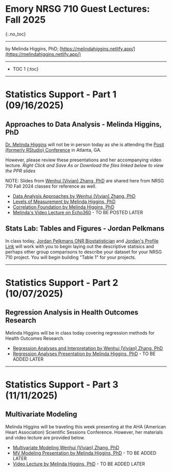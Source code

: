 # Emory NRSG 710 Guest Lectures: Fall 2025
{:.no_toc}

-----

by Melinda Higgins, PhD; [https://melindahiggins.netlify.app/](https://melindahiggins.netlify.app/)

-----

* TOC 1
{:toc}

-----

# Statistics Support - Part 1 (09/16/2025)

## Approaches to Data Analysis - Melinda Higgins, PhD

[Dr. Melinda Higgins](https://melindahiggins.netlify.app/) will not be in person today as she is attending the [Posit (formerly RStudio) Conference](https://posit.co/conference/) in Atlanta, GA.

However, please review these presentations and her accompanying video lecture. _Right Click and Save As or Download the files linked below to view the PPR slides_

NOTE: Slides from [Wenhui (Vivian) Zhang, PhD](https://www.nursing.emory.edu/faculty-staff/wenhui-vivian-zhang) are shared here from NRSG 710 Fall 2024 classes for reference as well.

* [Data Analysis Approaches by Wenhui (Vivian) Zhang, PhD](data_analysis_approaches_N_710_2025.pptx)
* [Levels of Measurement by Melinda Higgins, PhD](Levels_of_Measurement_clarified_MHiggins_May2020.pptx)
* [Correlation Foundation by Melinda Higgins, PhD](MHiggins_CorrelationFoundation_08302020_fix.pptx)
* [Melinda's Video Lecture on Echo360]() - TO BE POSTED LATER

## Stats Lab: Tables and Figures - Jordan Pelkmans

In class today, [Jordan Pelkmans ONR Biostatistician](https://www.nursing.emory.edu/pages/onrstatsdata#Content-Section-5) and [Jordan's Profile Link](https://www.nursing.emory.edu/faculty-staff/jordan-pelkmans) will work with you to begin laying out the descriptive statisics and perhaps other group comparisons to describe your dataset for your NRSG 710 project. You will begin building "Table 1" for your projects.


-----

# Statistics Support - Part 2 (10/07/2025)

## Regression Analysis in Health Outcomes Research

Melinda Higgins will be in class today covering regression methods for Health Outcomes Research.

* [Regression Analyses and Interpretation by Wenhui (Vivian) Zhang, PhD](Regression_Analysis_Interpretation_2025.pptx)
* [Regression Analyses Presentation by Melinda Higgins, PhD]() - TO BE ADDED LATER

-----

# Statistics Support - Part 3 (11/11/2025)

## Multivariate Modeling

Melinda Higgins will be traveling this week presenting at the AHA (American Heart Association) Scientific Sessions Conference. However, her materials and video lecture are provided below.

* [Multivariate Modeling Wenhui (Vivian) Zhang, PhD](Multivariate_modeling_2025.pptx)
* [MV Modeling Presentation by Melinda Higgins, PhD]() - TO BE ADDED LATER
* [Video Lecture by Melinda Higgins, PhD]() - TO BE ADDED LATER



